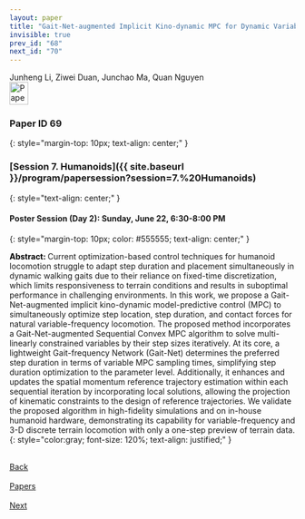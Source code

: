 ```yaml
---
layout: paper
title: "Gait-Net-augmented Implicit Kino-dynamic MPC for Dynamic Variable-frequency Humanoid Locomotion over Discrete Terrains"
invisible: true
prev_id: "68"
next_id: "70"
---
```

<div class="paper-authors">
  <div class="paper-author-box">
    <div class="paper-author-name">Junheng Li, Ziwei Duan, Junchao Ma, Quan Nguyen</div>
    <div class="paper-author-uni"></div>
  </div>
</div>

<div class="paper-pdf">
  <div>
    <a href="https://www.roboticsproceedings.org/rss21/p069.pdf" title="Download PDF" target="_blank">
      <img src="{{ site.baseurl }}/images/paper_link_cardinal_red.png" alt="Paper PDF" width="33" height="40" />
    </a>
  </div>
</div>

### Paper ID 69
{: style="margin-top: 10px; text-align: center;" }

### [Session 7. Humanoids]({{ site.baseurl }}/program/papersession?session=7.%20Humanoids)
{: style="text-align: center;" }

#### Poster Session (Day 2): Sunday, June 22, 6:30-8:00 PM
{: style="margin-top: 10px; color: #555555; text-align: center;" }

<b style="color: black;">Abstract: </b>Current optimization-based control techniques for humanoid locomotion struggle to adapt step duration and placement simultaneously in dynamic walking gaits due to their reliance on fixed-time discretization, which limits responsiveness to terrain conditions and results in suboptimal performance in challenging environments. In this work, we propose a Gait-Net-augmented implicit kino-dynamic model-predictive control (MPC) to simultaneously optimize step location, step duration, and contact forces for natural variable-frequency locomotion. The proposed method incorporates a Gait-Net-augmented Sequential Convex MPC algorithm to solve multi-linearly constrained variables by their step sizes iteratively. At its core, a lightweight Gait-frequency Network (Gait-Net) determines the preferred step duration in terms of variable MPC sampling times, simplifying step duration optimization to the parameter level. Additionally, it enhances and updates the spatial momentum reference trajectory estimation within each sequential iteration by incorporating local solutions, allowing the projection of kinematic constraints to the design of reference trajectories. We validate the proposed algorithm in high-fidelity simulations and on in-house humanoid hardware, demonstrating its capability for variable-frequency and 3-D discrete terrain locomotion with only a one-step preview of terrain data.
{: style="color:gray; font-size: 120%; text-align: justified;" }

<div class="paper-menu">
  <div class="paper-menu-inner">
    <a href="{{ site.baseurl }}/program/papers/68/" title="Previous Paper">
            <div class="paper-menu-icon">
                <i class="fas fa-arrow-left"></i><br>
                <span class="paper-menu-label">Back</span>
            </div>
        </a>
    <a href="{{ site.baseurl }}/program/papers" title="All Papers">
      <div class="paper-menu-icon">
        <i class="fas fa-list"></i><br>
        <span class="paper-menu-label">Papers</span>
      </div>
    </a>
    <a href="{{ site.baseurl }}/program/papers/70/" title="Next Paper">
            <div class="paper-menu-icon">
                <i class="fas fa-arrow-right"></i><br>
                <span class="paper-menu-label">Next</span>
            </div>
        </a>
  </div>
</div>
